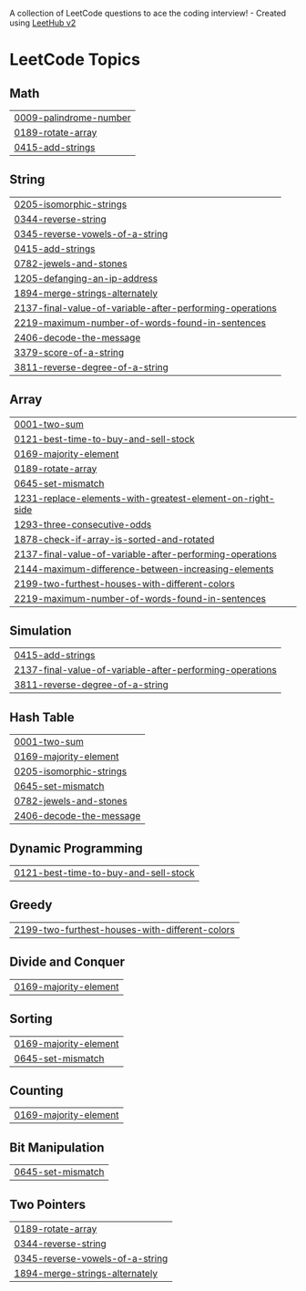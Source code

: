 A collection of LeetCode questions to ace the coding interview! - Created using [LeetHub v2](https://github.com/arunbhardwaj/LeetHub-2.0)
<!---LeetCode Topics Start-->
# LeetCode Topics
## Math
|  |
| ------- |
| [0009-palindrome-number](https://github.com/naveenvatti2003/Coding/tree/master/0009-palindrome-number) |
| [0189-rotate-array](https://github.com/naveenvatti2003/Coding/tree/master/0189-rotate-array) |
| [0415-add-strings](https://github.com/naveenvatti2003/Coding/tree/master/0415-add-strings) |
## String
|  |
| ------- |
| [0205-isomorphic-strings](https://github.com/naveenvatti2003/Coding/tree/master/0205-isomorphic-strings) |
| [0344-reverse-string](https://github.com/naveenvatti2003/Coding/tree/master/0344-reverse-string) |
| [0345-reverse-vowels-of-a-string](https://github.com/naveenvatti2003/Coding/tree/master/0345-reverse-vowels-of-a-string) |
| [0415-add-strings](https://github.com/naveenvatti2003/Coding/tree/master/0415-add-strings) |
| [0782-jewels-and-stones](https://github.com/naveenvatti2003/Coding/tree/master/0782-jewels-and-stones) |
| [1205-defanging-an-ip-address](https://github.com/naveenvatti2003/Coding/tree/master/1205-defanging-an-ip-address) |
| [1894-merge-strings-alternately](https://github.com/naveenvatti2003/Coding/tree/master/1894-merge-strings-alternately) |
| [2137-final-value-of-variable-after-performing-operations](https://github.com/naveenvatti2003/Coding/tree/master/2137-final-value-of-variable-after-performing-operations) |
| [2219-maximum-number-of-words-found-in-sentences](https://github.com/naveenvatti2003/Coding/tree/master/2219-maximum-number-of-words-found-in-sentences) |
| [2406-decode-the-message](https://github.com/naveenvatti2003/Coding/tree/master/2406-decode-the-message) |
| [3379-score-of-a-string](https://github.com/naveenvatti2003/Coding/tree/master/3379-score-of-a-string) |
| [3811-reverse-degree-of-a-string](https://github.com/naveenvatti2003/Coding/tree/master/3811-reverse-degree-of-a-string) |
## Array
|  |
| ------- |
| [0001-two-sum](https://github.com/naveenvatti2003/Coding/tree/master/0001-two-sum) |
| [0121-best-time-to-buy-and-sell-stock](https://github.com/naveenvatti2003/Coding/tree/master/0121-best-time-to-buy-and-sell-stock) |
| [0169-majority-element](https://github.com/naveenvatti2003/Coding/tree/master/0169-majority-element) |
| [0189-rotate-array](https://github.com/naveenvatti2003/Coding/tree/master/0189-rotate-array) |
| [0645-set-mismatch](https://github.com/naveenvatti2003/Coding/tree/master/0645-set-mismatch) |
| [1231-replace-elements-with-greatest-element-on-right-side](https://github.com/naveenvatti2003/Coding/tree/master/1231-replace-elements-with-greatest-element-on-right-side) |
| [1293-three-consecutive-odds](https://github.com/naveenvatti2003/Coding/tree/master/1293-three-consecutive-odds) |
| [1878-check-if-array-is-sorted-and-rotated](https://github.com/naveenvatti2003/Coding/tree/master/1878-check-if-array-is-sorted-and-rotated) |
| [2137-final-value-of-variable-after-performing-operations](https://github.com/naveenvatti2003/Coding/tree/master/2137-final-value-of-variable-after-performing-operations) |
| [2144-maximum-difference-between-increasing-elements](https://github.com/naveenvatti2003/Coding/tree/master/2144-maximum-difference-between-increasing-elements) |
| [2199-two-furthest-houses-with-different-colors](https://github.com/naveenvatti2003/Coding/tree/master/2199-two-furthest-houses-with-different-colors) |
| [2219-maximum-number-of-words-found-in-sentences](https://github.com/naveenvatti2003/Coding/tree/master/2219-maximum-number-of-words-found-in-sentences) |
## Simulation
|  |
| ------- |
| [0415-add-strings](https://github.com/naveenvatti2003/Coding/tree/master/0415-add-strings) |
| [2137-final-value-of-variable-after-performing-operations](https://github.com/naveenvatti2003/Coding/tree/master/2137-final-value-of-variable-after-performing-operations) |
| [3811-reverse-degree-of-a-string](https://github.com/naveenvatti2003/Coding/tree/master/3811-reverse-degree-of-a-string) |
## Hash Table
|  |
| ------- |
| [0001-two-sum](https://github.com/naveenvatti2003/Coding/tree/master/0001-two-sum) |
| [0169-majority-element](https://github.com/naveenvatti2003/Coding/tree/master/0169-majority-element) |
| [0205-isomorphic-strings](https://github.com/naveenvatti2003/Coding/tree/master/0205-isomorphic-strings) |
| [0645-set-mismatch](https://github.com/naveenvatti2003/Coding/tree/master/0645-set-mismatch) |
| [0782-jewels-and-stones](https://github.com/naveenvatti2003/Coding/tree/master/0782-jewels-and-stones) |
| [2406-decode-the-message](https://github.com/naveenvatti2003/Coding/tree/master/2406-decode-the-message) |
## Dynamic Programming
|  |
| ------- |
| [0121-best-time-to-buy-and-sell-stock](https://github.com/naveenvatti2003/Coding/tree/master/0121-best-time-to-buy-and-sell-stock) |
## Greedy
|  |
| ------- |
| [2199-two-furthest-houses-with-different-colors](https://github.com/naveenvatti2003/Coding/tree/master/2199-two-furthest-houses-with-different-colors) |
## Divide and Conquer
|  |
| ------- |
| [0169-majority-element](https://github.com/naveenvatti2003/Coding/tree/master/0169-majority-element) |
## Sorting
|  |
| ------- |
| [0169-majority-element](https://github.com/naveenvatti2003/Coding/tree/master/0169-majority-element) |
| [0645-set-mismatch](https://github.com/naveenvatti2003/Coding/tree/master/0645-set-mismatch) |
## Counting
|  |
| ------- |
| [0169-majority-element](https://github.com/naveenvatti2003/Coding/tree/master/0169-majority-element) |
## Bit Manipulation
|  |
| ------- |
| [0645-set-mismatch](https://github.com/naveenvatti2003/Coding/tree/master/0645-set-mismatch) |
## Two Pointers
|  |
| ------- |
| [0189-rotate-array](https://github.com/naveenvatti2003/Coding/tree/master/0189-rotate-array) |
| [0344-reverse-string](https://github.com/naveenvatti2003/Coding/tree/master/0344-reverse-string) |
| [0345-reverse-vowels-of-a-string](https://github.com/naveenvatti2003/Coding/tree/master/0345-reverse-vowels-of-a-string) |
| [1894-merge-strings-alternately](https://github.com/naveenvatti2003/Coding/tree/master/1894-merge-strings-alternately) |
<!---LeetCode Topics End-->